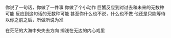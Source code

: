你说了一句话，你做了一件事
你做了个小动作
巨蟹反应到对过去和未来的无数种可能
反应到这句话的无数种可能
甚至你什么也不说，什么也不做
他还是只能等待
以你之前之后，所做所说为准

在茫茫的大海中央失去方向
搁浅在无边的内心戏里
